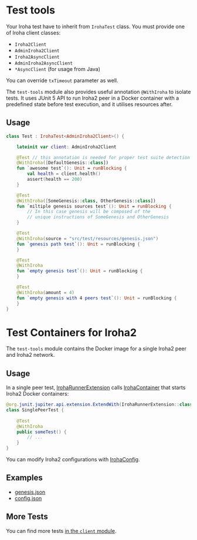 # Test tools

Your Iroha test have to inherit from `IrohaTest` class.
You must provide one of Iroha client classes:
- `Iroha2Client`
- `AdminIroha2Client`
- `Iroha2AsyncClient`
- `AdminIroha2AsyncClient` 
- `*AsyncClient` (for usage from Java)

You can override `txTimeout` parameter as well.

The `test-tools` module also provides useful annotation `@WithIroha` to isolate tests.
It uses JUnit 5 API to run Iroha2 peer in a Docker container with a predefined state before test execution, and it utilises resources after.

## Usage

```kotlin
class Test : IrohaTest<AdminIroha2Client>() {

    lateinit var client: AdminIroha2Client

    @Test // this annotation is needed for proper test suite detection by IDE
    @WithIroha([DefaultGenesis::class])
    fun `awesome test`(): Unit = runBlocking {
        val health = client.health()
        assert(health == 200)
    }

    @Test
    @WithIroha([SomeGenesis::class, OtherGenesis::class])
    fun `miltiple genesis sources test`(): Unit = runBlocking {
        // In this case genesis will be composed of the
        // unique instructions of SomeGenesis and OtherGenesis
    }

    @Test
    @WithIroha(source = "src/test/resources/genesis.json")
    fun `genesis path test`(): Unit = runBlocking {
    }

    @Test
    @WithIroha
    fun `empty genesis test`(): Unit = runBlocking {
    }

    @Test
    @WithIroha(amount = 4)
    fun `empty genesis with 4 peers test`(): Unit = runBlocking {
    }
}
```

# Test Containers for Iroha2

The `test-tools` module contains the Docker image for a single Iroha2 peer and Iroha2 network.

## Usage

In a single peer test, [IrohaRunnerExtension](./src/main/kotlin/jp/co/soramitsu/iroha2/testengine/IrohaRunnerExtension.kt) calls [IrohaContainer](./src/main/kotlin/jp/co/soramitsu/iroha2/testengine/IrohaContainer.kt) that starts Iroha2 Docker containers:

```java
@org.junit.jupiter.api.extension.ExtendWith(IrohaRunnerExtension::class)
class SinglePeerTest {
    
    @Test
    @WithIroha
    public someTest() {
        // ...
    }
}
```

You can modify Iroha2 configurations with [IrohaConfig](./src/main/kotlin/jp/co/soramitsu/iroha2/testengine/IrohaConfig.kt).

## Examples

- [genesis.json](./src/main/resources/genesis.json)
- [config.json](./src/main/resources/config.json)

## More Tests

You can find more tests [in the `client` module](../client/src/test/kotlin/jp/co/soramitsu/iroha2).
